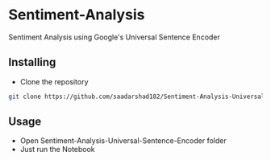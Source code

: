 # Sentiment-Analysis
Sentiment Analysis using  Google's Universal Sentence Encoder

## Installing
* Clone the repository

```bash
git clone https://github.com/saadarshad102/Sentiment-Analysis-Universal-Sentence-Encoder.git
```

## Usage
* Open Sentiment-Analysis-Universal-Sentence-Encoder folder
* Just run the Notebook
